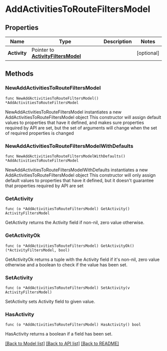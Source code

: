 # AddActivitiesToRouteFiltersModel

## Properties

Name | Type | Description | Notes
------------ | ------------- | ------------- | -------------
**Activity** | Pointer to [**ActivityFiltersModel**](ActivityFiltersModel.md) |  | [optional] 

## Methods

### NewAddActivitiesToRouteFiltersModel

`func NewAddActivitiesToRouteFiltersModel() *AddActivitiesToRouteFiltersModel`

NewAddActivitiesToRouteFiltersModel instantiates a new AddActivitiesToRouteFiltersModel object
This constructor will assign default values to properties that have it defined,
and makes sure properties required by API are set, but the set of arguments
will change when the set of required properties is changed

### NewAddActivitiesToRouteFiltersModelWithDefaults

`func NewAddActivitiesToRouteFiltersModelWithDefaults() *AddActivitiesToRouteFiltersModel`

NewAddActivitiesToRouteFiltersModelWithDefaults instantiates a new AddActivitiesToRouteFiltersModel object
This constructor will only assign default values to properties that have it defined,
but it doesn't guarantee that properties required by API are set

### GetActivity

`func (o *AddActivitiesToRouteFiltersModel) GetActivity() ActivityFiltersModel`

GetActivity returns the Activity field if non-nil, zero value otherwise.

### GetActivityOk

`func (o *AddActivitiesToRouteFiltersModel) GetActivityOk() (*ActivityFiltersModel, bool)`

GetActivityOk returns a tuple with the Activity field if it's non-nil, zero value otherwise
and a boolean to check if the value has been set.

### SetActivity

`func (o *AddActivitiesToRouteFiltersModel) SetActivity(v ActivityFiltersModel)`

SetActivity sets Activity field to given value.

### HasActivity

`func (o *AddActivitiesToRouteFiltersModel) HasActivity() bool`

HasActivity returns a boolean if a field has been set.


[[Back to Model list]](../README.md#documentation-for-models) [[Back to API list]](../README.md#documentation-for-api-endpoints) [[Back to README]](../README.md)


